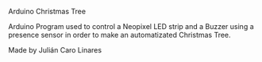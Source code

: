 Arduino Christmas Tree

Arduino Program used to control a Neopixel LED strip and a Buzzer using a presence sensor in order to make an automatizated Christmas Tree.


Made by Julián Caro Linares
